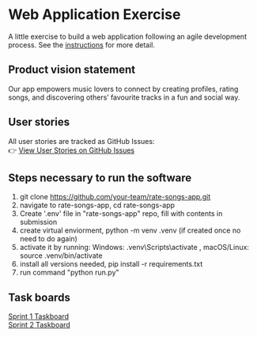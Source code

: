 # Web Application Exercise

A little exercise to build a web application following an agile development process. See the [instructions](instructions.md) for more detail.

## Product vision statement

Our app empowers music lovers to connect by creating profiles, rating songs, and discovering others’ favourite tracks in a fun and social way.

## User stories

All user stories are tracked as GitHub Issues:  
👉 [View User Stories on GitHub Issues](https://github.com/swe-students-fall2025/2-web-app-minecraftmovie/issues)

## Steps necessary to run the software

1. git clone https://github.com/your-team/rate-songs-app.git
2. navigate to rate-songs-app, cd rate-songs-app
3. Create '.env' file in "rate-songs-app" repo, fill with contents in submission
4. create virtual enviorment, python -m venv .venv (if created once no need to do again)
5. activate it by running: Windows: .venv\Scripts\activate ,  macOS/Linux: source .venv/bin/activate
6. install all versions needed, pip install -r requirements.txt
7. run command "python run.py"


## Task boards

[Sprint 1 Taskboard](https://github.com/orgs/swe-students-fall2025/projects/57/views/1)  
[Sprint 2 Taskboard](https://github.com/orgs/swe-students-fall2025/projects/57/views/1)
